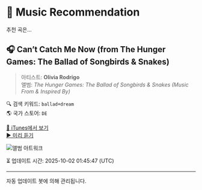 
# 🎵 Music Recommendation

추천 곡은...

## 🎧 Can’t Catch Me Now (from The Hunger Games: The Ballad of Songbirds & Snakes)  
> 아티스트: **Olivia Rodrigo**  
> 앨범: _The Hunger Games: The Ballad of Songbirds & Snakes (Music From & Inspired By)_  

🔍 검색 키워드: `ballad+dream`  
🌎 국가 스토어: `DE`

[🔗 iTunes에서 보기](https://music.apple.com/de/album/cant-catch-me-now-from-the-hunger-games-the/1714727603?i=1714727613&uo=4)  
[▶️ 미리 듣기](https://audio-ssl.itunes.apple.com/itunes-assets/AudioPreview116/v4/cb/5f/3e/cb5f3e5a-2d89-0a6b-8b88-2a274077c636/mzaf_13580603698318694022.plus.aac.p.m4a)

![앨범 아트워크](https://is1-ssl.mzstatic.com/image/thumb/Music116/v4/17/5c/8e/175c8ec4-a8fd-6a14-5a1e-ea5917a1e687/23UM1IM46888.rgb.jpg/100x100bb.jpg)

⏳ 업데이트 시간: 2025-10-02 01:45:47 (UTC)

---
자동 업데이트 봇에 의해 관리됩니다.

